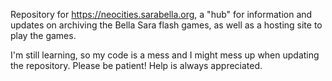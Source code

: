 Repository for https://neocities.sarabella.org, a "hub" for information and updates on archiving the Bella Sara flash games, as well as a hosting site to play the games.

I'm still learning, so my code is a mess and I might mess up when updating the repository. Please be patient! Help is always appreciated.
